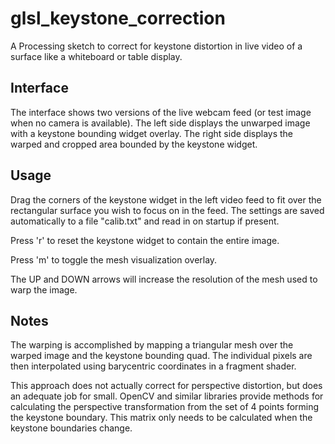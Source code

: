 glsl_keystone_correction
========================

A Processing sketch to correct for keystone distortion in live video of a surface like a whiteboard or table display.

## Interface ##

The interface shows two versions of the live webcam feed (or test image when no camera is available). The left side displays the unwarped image with a keystone bounding widget overlay. The right side displays the warped and cropped area bounded by the keystone widget.

## Usage ##

Drag the corners of the keystone widget in the left video feed to fit over the rectangular surface you wish to focus on in the feed. The settings are saved automatically to a file "calib.txt" and read in on startup if present.

Press 'r' to reset the keystone widget to contain the entire image.

Press 'm' to toggle the mesh visualization overlay.

The UP and DOWN arrows will increase the resolution of the mesh used to warp the image.

## Notes ##

The warping is accomplished by mapping a triangular mesh over the warped image and the keystone bounding quad. The individual pixels are then interpolated using barycentric coordinates in a fragment shader.

This approach does not actually correct for perspective distortion, but does an adequate job for small. OpenCV and similar libraries provide methods for calculating the perspective transformation from the set of 4 points forming the keystone boundary. This matrix only needs to be calculated when the keystone boundaries change.
